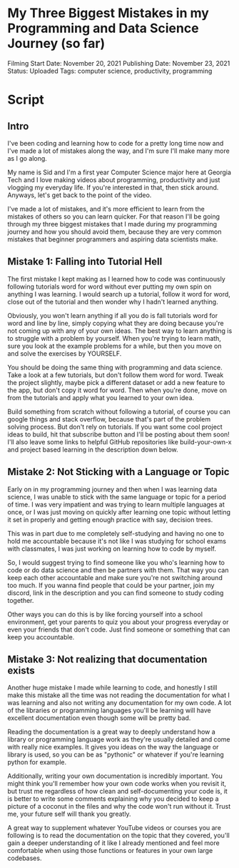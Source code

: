 # My Three Biggest Mistakes in my Programming and Data Science Journey (so far)

Filming Start Date: November 20, 2021
Publishing Date: November 23, 2021
Status: Uploaded
Tags: computer science, productivity, programming

# Script

## Intro

I've been coding and learning how to code for a pretty long time now and I've made a lot of mistakes along the way, and I'm sure I'll make many more as I go along. 

My name is Sid and I'm a first year Computer Science major here at Georgia Tech and I love making videos about programming, productivity and just vlogging my everyday life. If you're interested in that, then stick around. Anyways, let's get back to the point of the video.

I've made a lot of mistakes, and it's more efficient to learn from the mistakes of others so you can learn quicker. For that reason I'll be going through my three biggest mistakes that I made during my programming journey and how you should avoid them, because they are very common mistakes that beginner programmers and aspiring data scientists make.

## Mistake 1: Falling into Tutorial Hell

The first mistake I kept making as I learned how to code was continuously following tutorials word for word without ever putting my own spin on anything I was learning. I would search up a tutorial, follow it word for word, close out of the tutorial and then wonder why I hadn't learned anything.

Obviously, you won't learn anything if all you do is fall tutorials word for word and line by line, simply copying what they are doing because you're not coming up with any of your own ideas. The best way to learn anything is to struggle with a problem by yourself. When you're trying to learn math, sure you look at the example problems for a while, but then you move on and solve the exercises by YOURSELF.

You should be doing the same thing with programming and data science. Take a look at a few tutorials, but don't follow them word for word. Tweak the project slightly, maybe pick a different dataset or add a new feature to the app, but don't copy it word for word. Then when you're done, move on from the tutorials and apply what you learned to your own idea.

Build something from scratch without following a tutorial, of course you can google things and stack overflow, because that's part of the problem solving process. But don't rely on tutorials. If you want some cool project ideas to build, hit that subscribe button and I'll be posting about them soon! I'll also leave some links to helpful GitHub repositories like build-your-own-x and project based learning in the description down below.

## Mistake 2: Not Sticking with a Language or Topic

Early on in my programming journey and then when I was learning data science, I was unable to stick with the same language or topic for a period of time. I was very impatient and was trying to learn multiple languages at once, or I was just moving on quickly after learning one topic without letting it set in properly and getting enough practice with say, decision trees.

This was in part due to me completely self-studying and having no one to hold me accountable because it's not like I was studying for  school exams with classmates, I was just working on learning how to code by myself.

So, I would suggest trying to find someone like you who's learning how to code or do data science and then be partners with them. That way you can keep each other accountable and make sure you're not switching around too much. If you wanna find people that could be your partner, join my discord, link in the description and you can find someone to study coding together.

Other ways you can do this is by like forcing yourself into a school environment, get your parents to quiz you about your progress everyday or even your friends that don't code. Just find someone or something that can keep you accountable.

## Mistake 3: Not realizing that documentation exists

Another huge mistake I made while learning to code, and honestly I still make this mistake all the time was not reading the documentation for what I was learning and also not writing any documentation for my own code. A lot of the libraries or programming languages you'll be learning will have excellent documentation even though some will be pretty bad. 

Reading the documentation is a great way to deeply understand how a library or programming language work as they're usually detailed and come with really nice examples. It gives you ideas on the way the language or library is used, so you can be as "pythonic" or whatever if you're learning python for example.

Additionally, writing your own documentation is incredibly important. You might think you'll remember how your own code works when you revisit it, but trust me regardless of how clean and self-documenting your code is, it is better to write some comments explaining why you decided to keep a picture of a coconut in the files and why the code won't run without it. Trust me, your future self will thank you greatly. 

A great way to supplement whatever YouTube videos or courses you are following is to read the documentation on the topic that they covered, you'll gain a deeper understanding of it like I already mentioned and feel more comfortable when using those functions or features in your own large codebases.